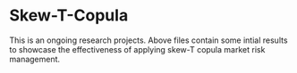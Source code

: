 # Skew-T-Copula
This is an ongoing research projects. Above files contain some intial results to showcase the effectiveness of applying skew-T copula market risk management. 
